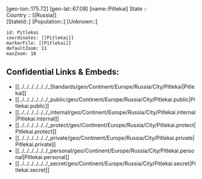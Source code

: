 ﻿---
location: [67.08,175.72] 
mapzoom: [7,12] 
mapmarker: city 
type: City
tags:
- geo/City


SpocWebEntityId: 33394
isDeleted: false
confidential: public

---
[geo-lon::175.72] 
[geo-lat::67.08] 
[name::Pitlekai] 
State ::  
Country :: [[Russia]]  
[StateId::] 
[Population::] 
[Unknown::] 


```leaflet
id: Pitlekai
coordinates: [[Pitlekai]] 
markerFile: [[Pitlekai]] 
defaultZoom: 11 
maxZoom: 18
```


## Confidential Links & Embeds: 
- [[../../../../../../_Standards/geo/Continent/Europe/Russia/City/Pitlekai|Pitlekai]] 
- [[../../../../../../_public/geo/Continent/Europe/Russia/City/Pitlekai.public|Pitlekai.public]] 
- [[../../../../../../_internal/geo/Continent/Europe/Russia/City/Pitlekai.internal|Pitlekai.internal]] 
- [[../../../../../../_protect/geo/Continent/Europe/Russia/City/Pitlekai.protect|Pitlekai.protect]] 
- [[../../../../../../_private/geo/Continent/Europe/Russia/City/Pitlekai.private|Pitlekai.private]] 
- [[../../../../../../_personal/geo/Continent/Europe/Russia/City/Pitlekai.personal|Pitlekai.personal]] 
- [[../../../../../../_secret/geo/Continent/Europe/Russia/City/Pitlekai.secret|Pitlekai.secret]] 

